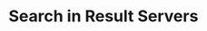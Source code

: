 <!--
parent:
    title: Deliveries
author:
    - 'Jérôme Bogaerts'
created_at: '2012-04-12 19:15:21'
updated_at: '2013-03-13 14:20:13'
tags:
    - Deliveries
-->

Search in Result Servers
========================
